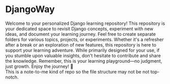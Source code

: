 # DjangoWay
Welcome to your personalized Django learning repository! This repository is your dedicated space to revisit Django concepts, experiment with new ideas, and document your learning journey. Feel free to create separate folders for various topics, projects, or experiments. Whether it's a refresher after a break or an exploration of new features, this repository is here to support your learning adventure. While primarily designed for your use, if you stumble upon valuable insights, don't hesitate to contribute and share the knowledge. Remember, this is your learning playground—no judgment, just growth. Enjoy the journey! 🌟 <br>
This is a note-to-me kind of repo so the file structure may not be not top-notch.

